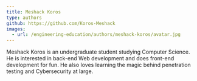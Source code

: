 ```yaml
---
title: Meshack Koros
type: authors
github: https://github.com/Koros-Meshack
images:
  - url: /engineering-education/authors/meshack-koros/avatar.jpg 
---
```

Meshack Koros is an undergraduate student studying Computer Science. He is interested in back-end Web development and does front-end development for fun. He also loves learning the magic behind penetration testing and Cybersecurity at large.

